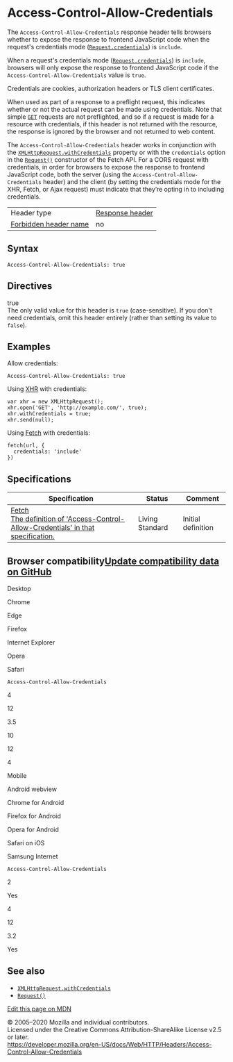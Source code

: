 Access-Control-Allow-Credentials
================================

The `Access-Control-Allow-Credentials` response header tells browsers whether to expose the response to frontend JavaScript code when the request's credentials mode ([`Request.credentials`](https://developer.mozilla.org/en-US/docs/Web/API/Request/credentials)) is `include`.

When a request's credentials mode ([`Request.credentials`](https://developer.mozilla.org/en-US/docs/Web/API/Request/credentials)) is `include`, browsers will only expose the response to frontend JavaScript code if the `Access-Control-Allow-Credentials` value is `true`.

Credentials are cookies, authorization headers or TLS client certificates.

When used as part of a response to a preflight request, this indicates whether or not the actual request can be made using credentials. Note that simple [`GET`](../methods/get) requests are not preflighted, and so if a request is made for a resource with credentials, if this header is not returned with the resource, the response is ignored by the browser and not returned to web content.

The `Access-Control-Allow-Credentials` header works in conjunction with the [`XMLHttpRequest.withCredentials`](https://developer.mozilla.org/en-US/docs/Web/API/XMLHttpRequest/withCredentials) property or with the `credentials` option in the [`Request()`](https://developer.mozilla.org/en-US/docs/Web/API/Request/Request) constructor of the Fetch API. For a CORS request with credentials, in order for browsers to expose the response to frontend JavaScript code, both the server (using the `Access-Control-Allow-Credentials` header) and the client (by setting the credentials mode for the XHR, Fetch, or Ajax request) must indicate that they’re opting in to including credentials.

<table><tbody><tr class="odd"><td>Header type</td><td><a href="https://developer.mozilla.org/en-US/docs/Glossary/Response_header">Response header</a></td></tr><tr class="even"><td><a href="https://developer.mozilla.org/en-US/docs/Glossary/Forbidden_header_name">Forbidden header name</a></td><td>no</td></tr></tbody></table>

Syntax
------

    Access-Control-Allow-Credentials: true

Directives
----------

true  
The only valid value for this header is `true` (case-sensitive). If you don't need credentials, omit this header entirely (rather than setting its value to `false`).

Examples
--------

Allow credentials:

    Access-Control-Allow-Credentials: true

Using [XHR](https://developer.mozilla.org/en-US/docs/Web/API/XMLHttpRequest) with credentials:

    var xhr = new XMLHttpRequest();
    xhr.open('GET', 'http://example.com/', true); 
    xhr.withCredentials = true; 
    xhr.send(null);

Using [Fetch](https://developer.mozilla.org/en-US/docs/Web/API/Fetch_API) with credentials:

    fetch(url, {
      credentials: 'include'
    })

Specifications
--------------

<table><thead><tr class="header"><th>Specification</th><th>Status</th><th>Comment</th></tr></thead><tbody><tr class="odd"><td><a href="https://fetch.spec.whatwg.org/#http-access-control-allow-credentials">Fetch<br />
<span class="small">The definition of 'Access-Control-Allow-Credentials' in that specification.</span></a></td><td><span class="spec-Living">Living Standard</span></td><td>Initial definition</td></tr></tbody></table>

Browser compatibility<a href="https://github.com/mdn/browser-compat-data" class="bc-github-link">Update compatibility data on GitHub</a>
----------------------------------------------------------------------------------------------------------------------------------------

Desktop

<span class="bc-head-txt-label bc-head-icon-chrome">Chrome</span>

<span class="bc-head-txt-label bc-head-icon-edge">Edge</span>

<span class="bc-head-txt-label bc-head-icon-firefox">Firefox</span>

<span class="bc-head-txt-label bc-head-icon-ie">Internet Explorer</span>

<span class="bc-head-txt-label bc-head-icon-opera">Opera</span>

<span class="bc-head-txt-label bc-head-icon-safari">Safari</span>

`Access-Control-Allow-Credentials`

4

12

3.5

10

12

4

Mobile

<span class="bc-head-txt-label bc-head-icon-webview_android">Android webview</span>

<span class="bc-head-txt-label bc-head-icon-chrome_android">Chrome for Android</span>

<span class="bc-head-txt-label bc-head-icon-firefox_android">Firefox for Android</span>

<span class="bc-head-txt-label bc-head-icon-opera_android">Opera for Android</span>

<span class="bc-head-txt-label bc-head-icon-safari_ios">Safari on iOS</span>

<span class="bc-head-txt-label bc-head-icon-samsunginternet_android">Samsung Internet</span>

`Access-Control-Allow-Credentials`

2

Yes

4

12

3.2

Yes

See also
--------

-   [`XMLHttpRequest.withCredentials`](https://developer.mozilla.org/en-US/docs/Web/API/XMLHttpRequest/withCredentials)
-   [`Request()`](https://developer.mozilla.org/en-US/docs/Web/API/Request/Request)

<a href="https://developer.mozilla.org/en-US/docs/Web/HTTP/Headers/Access-Control-Allow-Credentials$edit" class="_attribution-link">Edit this page on MDN</a>

© 2005–2020 Mozilla and individual contributors.  
Licensed under the Creative Commons Attribution-ShareAlike License v2.5 or later.  
<a href="https://developer.mozilla.org/en-US/docs/Web/HTTP/Headers/Access-Control-Allow-Credentials" class="_attribution-link">https://developer.mozilla.org/en-US/docs/Web/HTTP/Headers/Access-Control-Allow-Credentials</a>
